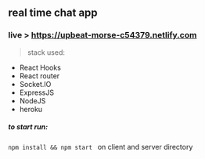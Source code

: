
## real time chat app 

### live > https://upbeat-morse-c54379.netlify.com

> stack used:

- React Hooks 
- React router
- Socket.IO
- ExpressJS
- NodeJS
- heroku

##### to start run:
```npm install && npm start ```  on client and server directory 




